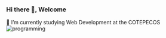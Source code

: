 ### Hi there 👋, Welcome

🔭 I’m currently studying Web Development at the COTEPECOS![programming](https://github.com/DiegoRN03/DiegoRN03/assets/101913015/065cdbdf-bd89-44cc-9fc6-65cbe30f3bbb)
<!--
**DiegoRN03/DiegoRN03** is a ✨ _special_ ✨ repository because its `README.md` (this file) appears on your GitHub profile.

Here are some ideas to get you started:

-

- 🌱 I’m currently learning ...
- 👯 I’m looking to collaborate on ...
- 🤔 I’m looking for help with ...
- 💬 Ask me about ...
- 📫 How to reach me: ...
- 😄 Pronouns: ...
- ⚡ Fun fact: ...
-->

